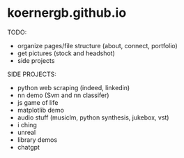 # koernergb.github.io

TODO: 
 - organize pages/file structure (about, connect, portfolio)
 - get pictures (stock and headshot)
 - side projects


SIDE PROJECTS:
- python web scraping (indeed, linkedin)
- nn demo (Svm and nn classifer)
- js game of life
- matplotlib demo
- audio stuff (musiclm, python synthesis, jukebox, vst)
- i ching
- unreal
- library demos
- chatgpt 
